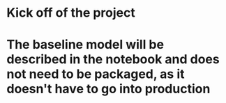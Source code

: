 # Kick off of the project

# The baseline model will be described in the notebook and does not need to be packaged, as it doesn't have to go into production
